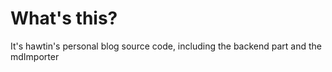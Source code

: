 # What's this?

It's hawtin's personal blog source code, including the backend part and the mdImporter
